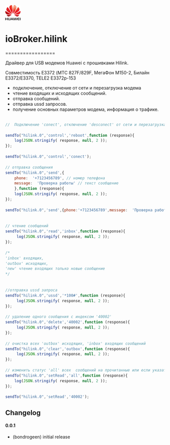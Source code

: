![Logo](admin/hilink.png)

# ioBroker.hilink
=================

Драйвер для USB модемов Huawei с прошивками Hilink.

Совместимость E3372 (МТС 827F/829F, МегаФон M150-2, Билайн E3372/E3370, TELE2 E3372р-153

- подключение, отключение от сети и перезагрузка модема
- чтение входящих и исходящих сообщений.
- отправка сообщений.
- отправка ussd запросов.
- получение основных параметров модема, информация о трафике.


```javascript

//  Подключение 'conect', отключение 'desconect' от сети и перезагрузка модема 'reboot'

sendTo("hilink.0",'control','reboot',function (response){
    log(JSON.stringify( response, null, 2 ));
});

sendTo("hilink.0",'control','conect');

// отправка сообщения
sendTo("hilink.0",'send',{
    phone:  '+7123456789', // номер телефона
    message:  'Проверка работы' // текст сообщение
    },function (response){
    log(JSON.stringify( response, null, 2 ));
});

sendTo("hilink.0",'send',{phone:'+7123456789',message:  'Проверка работы'});


// чтение сообщений 
sendTo("hilink.0",'read','inbox',function (response){
     log(JSON.stringify( response, null, 2 ));
});

/*
'inbox' входящих, 
'outbox' исходящих, 
'new' чтение входящих только новые сообщение 
*/


//отправка ussd запроса
sendTo("hilink.0",'ussd','*100#',function (response){
     log(JSON.stringify( response, null, 2 ));
});

// удаление одного сообщения с индексом '40002'
sendTo("hilink.0",'delete','40002',function (response){
     log(JSON.stringify( response, null, 2 ));
});

// очистка всех 'outbox' исходящих, 'inbox' входящих сообщений
sendTo("hilink.0",'clear','outbox',function (response){
     log(JSON.stringify( response, null, 2 ));
});

// изменить статус 'all' всех  сообщений на прочитанные или если указать '40002' индекс, только одного
sendTo("hilink.0",'setRead','all',function (response){
    log(JSON.stringify( response, null, 2 ));
});

sendTo("hilink.0",'setRead','40002');
```

## Changelog

#### 0.0.1
* (bondrogeen) initial release
